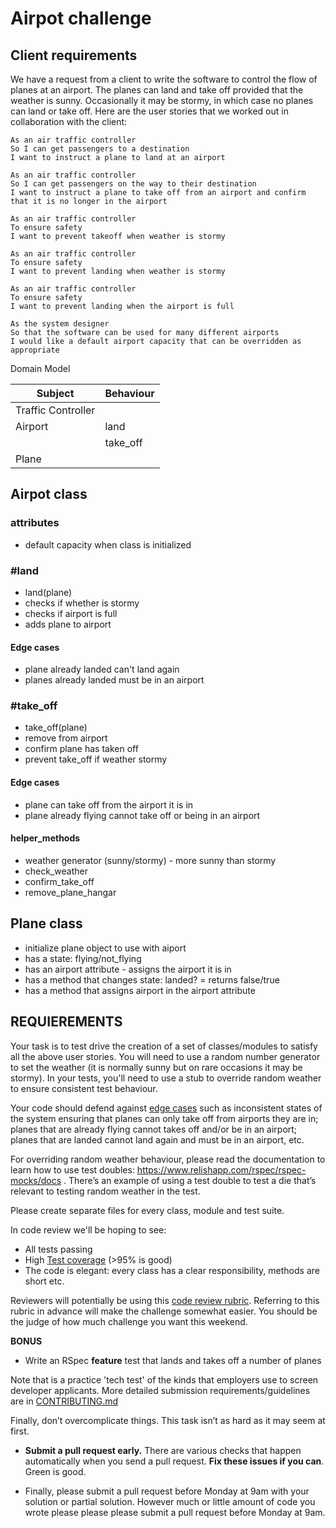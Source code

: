 # Airpot challenge

## Client requirements

We have a request from a client to write the software to control the flow of planes at an airport. The planes can land and take off provided that the weather is sunny. Occasionally it may be stormy, in which case no planes can land or take off. Here are the user stories that we worked out in collaboration with the client:

```
As an air traffic controller
So I can get passengers to a destination
I want to instruct a plane to land at an airport

As an air traffic controller
So I can get passengers on the way to their destination
I want to instruct a plane to take off from an airport and confirm that it is no longer in the airport

As an air traffic controller
To ensure safety
I want to prevent takeoff when weather is stormy

As an air traffic controller
To ensure safety
I want to prevent landing when weather is stormy

As an air traffic controller
To ensure safety
I want to prevent landing when the airport is full

As the system designer
So that the software can be used for many different airports
I would like a default airport capacity that can be overridden as appropriate
```

Domain Model

| Subject            | Behaviour |
| ------------------ | --------- |
| Traffic Controller |           |
| Airport            | land      |
|                    | take_off  |
| Plane              |           |

## Airpot class

### attributes

- default capacity when class is initialized

### #land

- land(plane)
- checks if whether is stormy
- checks if airport is full
- adds plane to airport

#### Edge cases

- plane already landed can't land again
- planes already landed must be in an airport

### #take_off

- take_off(plane)
- remove from airport
- confirm plane has taken off
- prevent take_off if weather stormy

#### Edge cases

- plane can take off from the airport it is in
- plane already flying cannot take off or being in an airport

#### helper_methods

- weather generator (sunny/stormy) - more sunny than stormy
- check_weather
- confirm_take_off
- remove_plane_hangar

## Plane class

- initialize plane object to use with aiport
- has a state: flying/not_flying
- has an airport attribute - assigns the airport it is in
- has a method that changes state: landed? = returns false/true
- has a method that assigns airport in the airport attribute

## REQUIEREMENTS

Your task is to test drive the creation of a set of classes/modules to satisfy all the above user stories. You will need to use a random number generator to set the weather (it is normally sunny but on rare occasions it may be stormy). In your tests, you'll need to use a stub to override random weather to ensure consistent test behaviour.

Your code should defend against [edge cases](http://programmers.stackexchange.com/questions/125587/what-are-the-difference-between-an-edge-case-a-corner-case-a-base-case-and-a-b) such as inconsistent states of the system ensuring that planes can only take off from airports they are in; planes that are already flying cannot takes off and/or be in an airport; planes that are landed cannot land again and must be in an airport, etc.

For overriding random weather behaviour, please read the documentation to learn how to use test doubles: https://www.relishapp.com/rspec/rspec-mocks/docs . There’s an example of using a test double to test a die that’s relevant to testing random weather in the test.

Please create separate files for every class, module and test suite.

In code review we'll be hoping to see:

- All tests passing
- High [Test coverage](https://github.com/makersacademy/course/blob/master/pills/test_coverage.md) (>95% is good)
- The code is elegant: every class has a clear responsibility, methods are short etc.

Reviewers will potentially be using this [code review rubric](docs/review.md). Referring to this rubric in advance will make the challenge somewhat easier. You should be the judge of how much challenge you want this weekend.

**BONUS**

- Write an RSpec **feature** test that lands and takes off a number of planes

Note that is a practice 'tech test' of the kinds that employers use to screen developer applicants. More detailed submission requirements/guidelines are in [CONTRIBUTING.md](CONTRIBUTING.md)

Finally, don’t overcomplicate things. This task isn’t as hard as it may seem at first.

- **Submit a pull request early.** There are various checks that happen automatically when you send a pull request. **Fix these issues if you can**. Green is good.

- Finally, please submit a pull request before Monday at 9am with your solution or partial solution. However much or little amount of code you wrote please please please submit a pull request before Monday at 9am.
